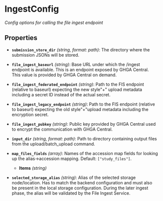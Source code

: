 # IngestConfig


*Config options for calling the file ingest endpoint*


## Properties


- **`submission_store_dir`** *(string, format: path)*: The directory where the submission JSONs will be stored.

- **`file_ingest_baseurl`** *(string)*: Base URL under which the /ingest endpoint is available. This is an endpoint exposed by GHGA Central. This value is provided by GHGA Central on demand.

- **`file_ingest_federated_endpoint`** *(string)*: Path to the FIS endpoint (relative to baseurl) expecting the new style"+" upload metadata including a secret ID instead of the actual secret.

- **`file_ingest_legacy_endpoint`** *(string)*: Path to the FIS endpoint (relative to baseurl) expecting the old style"+"upload metadata including the encryption secret.

- **`file_ingest_pubkey`** *(string)*: Public key provided by GHGA Central used to encrypt the communication with GHGA Central.

- **`input_dir`** *(string, format: path)*: Path to directory containing output files from the upload/batch_upload command.

- **`map_files_fields`** *(array)*: Names of the accession map fields for looking up the alias->accession mapping. Default: `["study_files"]`.

  - **Items** *(string)*

- **`selected_storage_alias`** *(string)*: Alias of the selected storage node/location. Has to match the backend configuration and must also be present in the local storage configuration. During the later ingest phase, the alias will be validated by the File Ingest Service.

